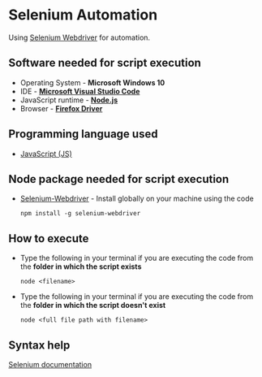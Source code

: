 # Selenium Automation

Using [Selenium Webdriver](https://github.com/SeleniumHQ/selenium) for automation.

## Software needed for script execution

* Operating System - **Microsoft Windows 10**
* IDE - **[Microsoft Visual Studio Code](https://code.visualstudio.com/Download)**
* JavaScript runtime - **[Node.js](https://nodejs.org/en/download/)**
* Browser - **[Firefox Driver](https://github.com/mozilla/geckodriver/releases/)**

## Programming language used

* [JavaScript (JS)](https://developer.mozilla.org/en-US/docs/Web/JavaScript)

## Node package needed for script execution

* [Selenium-Webdriver](https://www.npmjs.com/package/selenium-webdriver) - Install globally on your machine using the code
    ```
    npm install -g selenium-webdriver
    ```    

## How to execute

* Type the following in your terminal if you are executing the code from the **folder in which the script exists**
    ```
    node <filename>
    ```
* Type the following in your terminal if you are executing the code from the **folder in which the script doesn't exist**
    ```
    node <full file path with filename>
    ```

## Syntax help
[Selenium documentation](https://www.selenium.dev/documentation/en/)